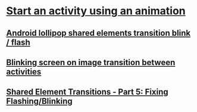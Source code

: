 # [Start an activity using an animation](https://developer.android.com/training/transitions/start-activity)
## [Android lollipop shared elements transition blink / flash](https://stackoverflow.com/questions/28567454/android-lollipop-shared-elements-transition-blink-flash)
## [Blinking screen on image transition between activities](https://stackoverflow.com/questions/28364106/blinking-screen-on-image-transition-between-activities)
## [Shared Element Transitions - Part 5: Fixing Flashing/Blinking](https://mikescamell.com/shared-element-transitions-part-5/)
